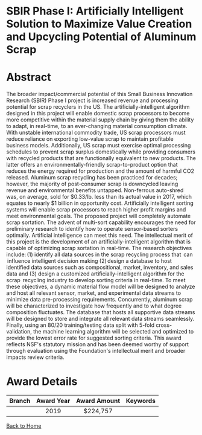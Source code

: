 
SBIR Phase I: Artificially Intelligent Solution to Maximize Value Creation and Upcycling Potential of Aluminum Scrap
====================================================================================================================

# Abstract


The broader impact/commercial potential of this Small Business Innovation Research (SBIR) Phase I project is increased revenue and processing potential for scrap recyclers in the US. The artificially-intelligent algorithm designed in this project will enable domestic scrap processors to become more competitive within the material supply chain by giving them the ability to adapt, in real-time, to an ever-changing material consumption climate. With unstable international commodity trade, US scrap processors must reduce reliance on exporting low-value scrap to maintain profitable business models. Additionally, US scrap must exercise optimal processing schedules to prevent scrap surplus domestically while providing consumers with recycled products that are functionally equivalent to new products. The latter offers an environmentally-friendly scrap-to-product option that reduces the energy required for production and the amount of harmful CO2 released. Aluminum scrap recycling has been practiced for decades; however, the majority of post-consumer scrap is downcycled leaving revenue and environmental benefits untapped. Non-ferrous auto-shred was, on average, sold for $0.33/lb. less than its actual value in 2017, which equates to nearly $1 billion in opportunity cost. Artificially intelligent sorting systems will enable scrap processors to reach higher profit margins and meet environmental goals. The proposed project will completely automate scrap sortation. The advent of multi-sort capability encourages the need for preliminary research to identify how to operate sensor-based sorters optimally. Artificial intelligence can meet this need. The intellectual merit of this project is the development of an artificially-intelligent algorithm that is capable of optimizing scrap sortation in real-time. The research objectives include: (1) identify all data sources in the scrap recycling process that  can  influence intelligent decision making (2) design a database to host identified data sources such as compositional, market, inventory, and sales data and (3) design a customized artificially-intelligent algorithm for the  scrap  recycling industry to develop sorting criteria in real-time. To meet these objectives, a dynamic material flow model will be designed to analyze and host all relevant sensor, market, and experimental data streams to minimize data pre-processing requirements. Concurrently, aluminum scrap will be characterized to investigate how frequently and to what degree composition fluctuates. The database that hosts all supportive data streams will be designed to store and integrate all relevant data streams seamlessly. Finally, using an 80/20 training/testing data split with 5-fold cross-validation, the machine learning algorithm will be selected and optimized to provide the lowest error rate for suggested sorting criteria. This award reflects NSF's statutory mission and has been deemed worthy of support through evaluation using the Foundation's intellectual merit and broader impacts review criteria.  

# Award Details

|Branch|Award Year|Award Amount|Keywords|
| :---: | :---: | :---: | :---: |
||2019|$224,757||
  
  


[Back to Home](https://github.com/chrischow/dod_sbir_awards/Reports/JT/#449)